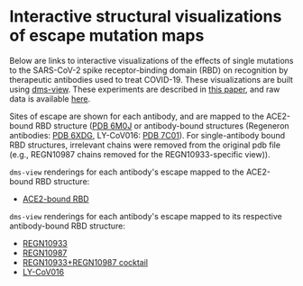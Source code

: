 # Interactive structural visualizations of escape mutation maps

Below are links to interactive visualizations of the effects of single mutations to the SARS-CoV-2 spike receptor-binding domain (RBD) on recognition by therapeutic antibodies used to treat COVID-19. These visualizations are built using [dms-view](https://dms-view.github.io/docs/). These experiments are described in [this paper](https://science.sciencemag.org/content/early/2021/01/22/science.abf9302), and raw data is available [here](https://github.com/jbloomlab/SARS-CoV-2-RBD_MAP_clinical_Abs/blob/main/results/supp_data/REGN_and_LY-CoV016_raw_data.csv).

Sites of escape are shown for each antibody, and are mapped to the ACE2-bound RBD structure ([PDB 6M0J](https://www.rcsb.org/structure/6M0J) or antibody-bound structures (Regeneron antibodies: [PDB 6XDG](https://www.rcsb.org/structure/6XDG), LY-CoV016: [PDB 7C01](https://www.rcsb.org/structure/7C01)). For single-antibody bound RBD structures, irrelevant chains were removed from the original pdb file (e.g., REGN10987 chains removed for the REGN10933-specific view)). 

`dms-view` renderings for each antibody's escape mapped to the ACE2-bound RBD structure:
 - <a href="https://dms-view.github.io/?markdown-url=https%3A%2F%2Fraw.githubusercontent.com%2Fjbloomlab%2FSARS-CoV-2-RBD_MAP_clinical_Abs%2Fmain%2Fdata%2Fdms-view_metadata.md&pdb-url=https%3A%2F%2Fraw.githubusercontent.com%2Fjbloomlab%2FSARS-CoV-2-RBD_MAP_clinical_Abs%2Fmain%2Fdata%2Fpdbs%2F6M0J.pdb&data-url=https%3A%2F%2Fraw.githubusercontent.com%2Fjbloomlab%2FSARS-CoV-2-RBD_MAP_clinical_Abs%2Fmain%2Fresults%2Fsupp_data%2FREGN_and_LY-CoV016_6m0j_dms-view_data.csv&condition=LY-CoV016&site_metric=site_total+escape&mutation_metric=mut_escape+color+ACE2+bind&selected_sites=405%2C417%2C420%2C421%2C455%2C456%2C460%2C472%2C473%2C475%2C476%2C486%2C487%2C489%2C504&protein-data-color=&protein-other-color=pink" target="_blank">ACE2-bound RBD</a> 

`dms-view` renderings for each antibody's escape mapped to its respective antibody-bound RBD structure:
 - <a href="https://dms-view.github.io/?markdown-url=https%3A%2F%2Fraw.githubusercontent.com%2Fjbloomlab%2FSARS-CoV-2-RBD_MAP_clinical_Abs%2Fmain%2Fdata%2Fdms-view_metadata.md&pdb-url=https%3A%2F%2Fraw.githubusercontent.com%2Fjbloomlab%2FSARS-CoV-2-RBD_MAP_clinical_Abs%2Fmain%2Fdata%2Fpdbs%2F6xdg_REGN10933-only.pdb&data-url=https%3A%2F%2Fraw.githubusercontent.com%2Fjbloomlab%2FSARS-CoV-2-RBD_MAP_clinical_Abs%2Fmain%2Fresults%2Fsupp_data%2FREGN_and_LY-CoV016_6xdg_REGN10933_dms-view_data.csv&condition=REGN10933&site_metric=site_total+escape&mutation_metric=mut_escape+color+ACE2+bind&selected_sites=417%2C453%2C455%2C456%2C475%2C476%2C484%2C485%2C486%2C487%2C489%2C493&protein-data-color=&protein-other-color=indigo" target="_blank">REGN10933</a> 
 - <a href="https://dms-view.github.io/?markdown-url=https%3A%2F%2Fraw.githubusercontent.com%2Fjbloomlab%2FSARS-CoV-2-RBD_MAP_clinical_Abs%2Fmain%2Fdata%2Fdms-view_metadata.md&pdb-url=https%3A%2F%2Fraw.githubusercontent.com%2Fjbloomlab%2FSARS-CoV-2-RBD_MAP_clinical_Abs%2Fmain%2Fdata%2Fpdbs%2F6xdg_REGN10987-only.pdb&data-url=https%3A%2F%2Fraw.githubusercontent.com%2Fjbloomlab%2FSARS-CoV-2-RBD_MAP_clinical_Abs%2Fmain%2Fresults%2Fsupp_data%2FREGN_and_LY-CoV016_6xdg_REGN10987_dms-view_data.csv&condition=REGN10987&site_metric=site_total+escape&mutation_metric=mut_escape+color+ACE2+bind&selected_sites=439%2C440%2C443%2C444%2C445%2C446%2C447%2C448%2C450%2C499&protein-data-color=&protein-other-color=indigo" target="_blank">REGN10987</a> 
 - <a href="https://dms-view.github.io/?markdown-url=https%3A%2F%2Fraw.githubusercontent.com%2Fjbloomlab%2FSARS-CoV-2-RBD_MAP_clinical_Abs%2Fmain%2Fdata%2Fdms-view_metadata.md&pdb-url=https%3A%2F%2Fraw.githubusercontent.com%2Fjbloomlab%2FSARS-CoV-2-RBD_MAP_clinical_Abs%2Fmain%2Fdata%2Fpdbs%2F6xdg.pdb&data-url=https%3A%2F%2Fraw.githubusercontent.com%2Fjbloomlab%2FSARS-CoV-2-RBD_MAP_clinical_Abs%2Fmain%2Fresults%2Fsupp_data%2FREGN_and_LY-CoV016_6xdg_dms-view_data.csv&condition=REGN10933+%2B+REGN10987&site_metric=site_total+escape&mutation_metric=mut_escape+color+ACE2+bind&selected_sites=406%2C493&protein-data-color=&protein-other-color=indigo" target="_blank">REGN10933+REGN10987 cocktail</a> 
 - <a href="https://dms-view.github.io/?markdown-url=https%3A%2F%2Fraw.githubusercontent.com%2Fjbloomlab%2FSARS-CoV-2-RBD_MAP_clinical_Abs%2Fmain%2Fdata%2Fdms-view_metadata.md&pdb-url=https%3A%2F%2Fraw.githubusercontent.com%2Fjbloomlab%2FSARS-CoV-2-RBD_MAP_clinical_Abs%2Fmain%2Fdata%2Fpdbs%2F7c01_single.pdb&data-url=https%3A%2F%2Fraw.githubusercontent.com%2Fjbloomlab%2FSARS-CoV-2-RBD_MAP_clinical_Abs%2Fmain%2Fresults%2Fsupp_data%2FREGN_and_LY-CoV016_7c01_dms-view_data.csv&condition=LY-CoV016&site_metric=site_total+escape&mutation_metric=mut_escape+color+ACE2+bind&selected_sites=405%2C415%2C417%2C420%2C421%2C455%2C456%2C460%2C472%2C473%2C475%2C476%2C484%2C485%2C486%2C487%2C489%2C493%2C501%2C504&protein-data-color=&protein-other-color=indigo" target="_blank">LY-CoV016</a> 

 
